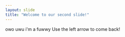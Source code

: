 ```yaml
---
layout: slide
title: "Welcome to our second slide!"
---
```

owo uwu i'm a fuwwy
Use the left arrow to come back!
